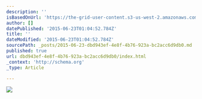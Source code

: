 ```yaml
---
description: ''
isBasedOnUrl: 'https://the-grid-user-content.s3-us-west-2.amazonaws.com/ed01e823-cd01-4dc2-8f4b-1ea6a7edcc0e.jpg'
author: []
datePublished: '2015-06-23T01:04:52.784Z'
title: ''
dateModified: '2015-06-23T01:04:52.784Z'
sourcePath: _posts/2015-06-23-dbd943ef-4e8f-4b76-923a-bc2acc6d9db0.md
published: true
url: dbd943ef-4e8f-4b76-923a-bc2acc6d9db0/index.html
_context: 'http://schema.org'
_type: Article

---
```

![](https://the-grid-user-content.s3-us-west-2.amazonaws.com/ed01e823-cd01-4dc2-8f4b-1ea6a7edcc0e.jpg)